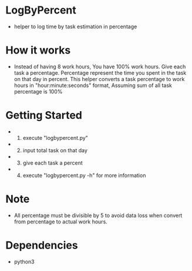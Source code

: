 # LogByPercent
- helper to log time by task estimation in percentage

# How it works
- Instead of having 8 work hours, You have 100% work hours. Give each task a percentage. 
Percentage represent the time you spent in the task on that day in percent. 
This helper converts a task percentage to work hours in "hour:minute:seconds" format, Assuming sum of all task percentage is 100%

# Getting Started
- 1) execute "logbypercent.py"
- 2) input total task on that day
- 3) give each task a percent
- 4) execute "logbypercent.py -h" for more information

# Note
- All percentage must be divisible by 5 to avoid data loss when convert from percentage to actual work hours.

# Dependencies
- python3

